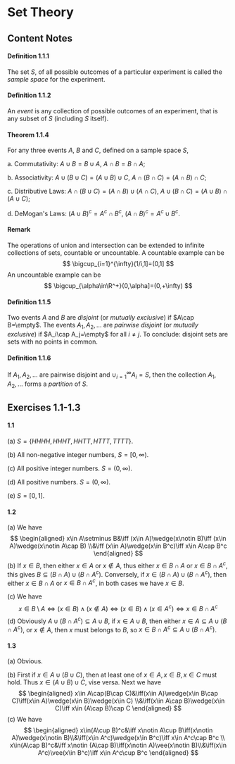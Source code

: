 # Set Theory

## Content Notes

#### Definition 1.1.1

The set $S$, of all possible outcomes of a particular experiment is called the *sample space* for the experiment.

#### Definition 1.1.2

An *event* is any collection of possible outcomes of an experiment, that is any subset of $S$ (including $S$ itself).

#### Theorem 1.1.4

For any three events $A$, $B$ and $C$, defined on a sample space $S$, 

a. Commutativity: $A\cup B=B\cup A$, $A\cap B=B\cap A$;

b. Associativity: $A\cup(B\cup C)=(A\cup B)\cup C$, $A\cap(B\cap C)=(A\cap B)\cap C$;

c. Distributive Laws: $A\cap(B\cup C)=(A\cap B)\cup(A\cap C)$, $A\cup(B\cap C)=(A\cup B)\cap(A\cup C)$;

d. DeMogan's Laws: $(A\cup B)^c=A^c\cap B^c$, $(A\cap B)^c=A^c\cup B^c$.

#### Remark

The operations of union and intersection can be extended to infinite collections of sets, countable or uncountable. A countable example can be
$$
\bigcup_{i=1}^{\infty}(1/i,1]=(0,1]
$$
An uncountable example can be
$$
\bigcup_{\alpha\in\R^+}(0,\alpha]=(0,+\infty)
$$

#### Definition 1.1.5

Two events $A$ and $B$ are *disjoint* (or *mutually exclusive*) if $A\cap B=\empty$. The events $A_1,A_2,\dots$ are *pairwise disjoint* (or *mutually exclusive*) if $A_i\cap A_j=\empty$ for all $i\ne j$. To conclude: disjoint sets are sets with no points in common.

#### Definition 1.1.6

If $A_1,A_2,\dots$ are pairwise disjoint and $\cup_{i=1}^{\infty}A_i=S$, then the collection $A_1,A_2,\dots$ forms a *partition* of $S$.

## Exercises 1.1-1.3

#### 1.1

(a) $S=\{HHHH,HHHT,HHTT,HTTT,TTTT\}$.

(b) All non-negative integer numbers, $S=[0,\infty)$.

(c) All positive integer numbers. $S=(0,\infty)$.

(d) All positive numbers. $S=(0,\infty)$.

(e) $S=[0,1]$.

#### 1.2

(a) We have
$$
\begin{aligned}
x\in A\setminus B&\iff (x\in A)\wedge(x\notin B)\iff (x\in A)\wedge(x\notin A\cap B)
\\&\iff (x\in A)\wedge(x\in B^c)\iff x\in A\cap B^c
\end{aligned}
$$
(b) If $x\in B$, then either $x\in A$ or $x\notin A$, thus either $x\in B\cap A$ or $x\in B\cap A^c$, this gives $B\subseteq(B\cap A)\cup(B\cap A^c)$. Conversely, if $x\in(B\cap A)\cup(B\cap A^c)$, then either $x\in B\cap A$ or $x\in B\cap A^c$, in both cases we have $x\in B$.

(c) We have
$$
x\in B\setminus A\iff(x\in B)\wedge(x\notin A)\iff(x\in B)\wedge(x\in A^c)\iff x\in B\cap A^c
$$
(d) Obviously $A\cup(B\cap A^c)\subseteq A\cup B$, if $x\in A\cup B$, then either $x\in A\subseteq A\cup(B\cap A^c)$, or $x\notin A$, then $x$ must belongs to $B$, so $x\in B\cap A^c\subseteq A\cup(B\cap A^c)$.

#### 1.3

(a) Obvious.

(b) First if $x\in A\cup(B\cup C)$, then at least one of $x\in A,x\in B,x\in C$ must hold. Thus $x\in(A\cup B)\cup C$, vise versa. Next we have
$$
\begin{aligned}
x\in A\cap(B\cap C)&\iff(x\in A)\wedge(x\in B\cap C)\iff(x\in A)\wedge(x\in B)\wedge(x\in C)
\\&\iff(x\in A\cap B)\wedge(x\in C)\iff x\in (A\cap B)\cap C
\end{aligned}
$$
(c) We have
$$
\begin{aligned}
x\in(A\cup B)^c&\iff x\notin A\cup B\iff(x\notin A)\wedge(x\notin B)\\&\iff(x\in A^c)\wedge(x\in B^c)\iff x\in A^c\cap B^c
\\
x\in(A\cap B)^c&\iff x\notin (A\cap B)\iff(x\notin A)\vee(x\notin B)\\&\iff(x\in A^c)\vee(x\in B^c)\iff x\in A^c\cup B^c
\end{aligned}
$$

